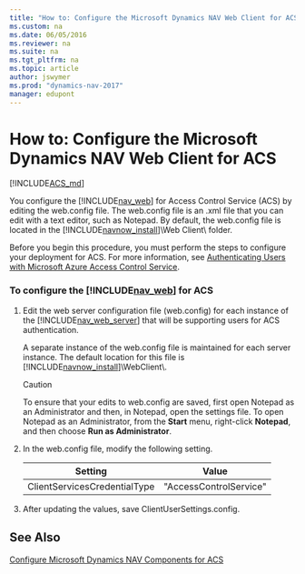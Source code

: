```yaml
---
title: "How to: Configure the Microsoft Dynamics NAV Web Client for ACS"
ms.custom: na
ms.date: 06/05/2016
ms.reviewer: na
ms.suite: na
ms.tgt_pltfrm: na
ms.topic: article
author: jswymer
ms.prod: "dynamics-nav-2017"
manager: edupont
---
```

# How to: Configure the Microsoft Dynamics NAV Web Client for ACS

[!INCLUDE[ACS_md](includes/ACS_md.md)]

You configure the [!INCLUDE[nav_web](includes/nav_web_md.md)] for Access Control Service \(ACS\) by editing the web.config file. The web.config file is an .xml file that you can edit with a text editor, such as Notepad. By default, the web.config file is located in the [!INCLUDE[navnow_install](includes/navnow_install_md.md)]\\Web Client\\ folder.  

 Before you begin this procedure, you must perform the steps to configure your deployment for ACS. For more information, see [Authenticating Users with Microsoft Azure Access Control Service](Authenticating-Users-with-Microsoft-Azure-Access-Control-Service.md).  

### To configure the [!INCLUDE[nav_web](includes/nav_web_md.md)] for ACS  

1.  Edit the web server configuration file \(web.config\) for each instance of the [!INCLUDE[nav_web_server](includes/nav_web_server_md.md)] that will be supporting users for ACS authentication.  

     A separate instance of the web.config file is maintained for each server instance. The default location for this file is [!INCLUDE[navnow_install](includes/navnow_install_md.md)]\\WebClient\\.  

    > [!CAUTION]  
    >  To ensure that your edits to web.config are saved, first open Notepad as an Administrator and then, in Notepad, open the settings file. To open Notepad as an Administrator, from the **Start** menu, right-click **Notepad**, and then choose **Run as Administrator**.  

2.  In the web.config file, modify the following setting.  

    | Setting | Value |  
    |---------|-------|  
    |ClientServicesCredentialType|"AccessControlService"|  

3.  After updating the values, save ClientUserSettings.config.  

## See Also  
 [Configure Microsoft Dynamics NAV Components for ACS](Configure-Microsoft-Dynamics-NAV-Components-for-ACS.md)
